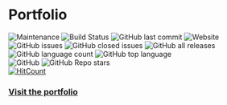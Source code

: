 # Portfolio
 ![Maintenance](https://img.shields.io/badge/Maintained%3F-yes-green.svg)  ![Build Status](https://travis-ci.org/joemccann/dillinger.svg?branch=master) ![GitHub last commit](https://img.shields.io/github/last-commit/rawkush/rawkush.github.io)
![Website](https://img.shields.io/website?down_color=red&down_message=down&style=plastic&up_color=blue&up_message=up&url=https%3A%2F%2Frawkush.github.io%2F) 
   ![GitHub issues](https://img.shields.io/github/issues/rawkush/rawkush.github.io?style=plastic)
   ![GitHub closed issues](https://img.shields.io/github/issues-closed/rawkush/rawkush.github.io?style=plastic)
   ![GitHub all releases](https://img.shields.io/github/downloads/rawkush/rawkush.github.io/total?style=plastic)
   ![GitHub language count](https://img.shields.io/github/languages/count/rawkush/rawkush.github.io?style=plastic)
   ![GitHub top language](https://img.shields.io/github/languages/top/rawkush/rawkush.github.io)
   <br />
  ![GitHub](https://img.shields.io/github/license/rawkush/rawkush.github.io?style=plastic)
![GitHub Repo stars](https://img.shields.io/github/stars/rawkush/rawkush.github.io?style=social)  <br />
[![HitCount](http://hits.dwyl.com/rawkush/rawkushgithubio.svg)](http://hits.dwyl.com/rawkush/rawkushgithubio)



### [Visit the portfolio](https://rawkush.github.io/)
